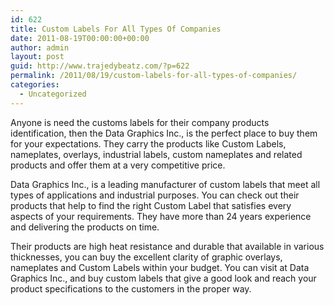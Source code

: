 ```yaml
---
id: 622
title: Custom Labels For All Types Of Companies
date: 2011-08-19T00:00:00+00:00
author: admin
layout: post
guid: http://www.trajedybeatz.com/?p=622
permalink: /2011/08/19/custom-labels-for-all-types-of-companies/
categories:
  - Uncategorized
---
```

Anyone is need the customs labels for their company products identification, then the Data Graphics Inc., is the perfect place to buy them for your expectations. They carry the products like Custom Labels, nameplates, overlays, industrial labels, custom nameplates and related products and offer them at a very competitive price.

Data Graphics Inc., is a leading manufacturer of custom labels that meet all types of applications and industrial purposes. You can check out their products that help to find the right Custom Label that satisfies every aspects of your requirements. They have more than 24 years experience and delivering the products on time.

Their products are high heat resistance and durable that available in various thicknesses, you can buy the excellent clarity of graphic overlays, nameplates and Custom Labels within your budget. You can visit at Data Graphics Inc., and buy custom labels that give a good look and reach your product specifications to the customers in the proper way.